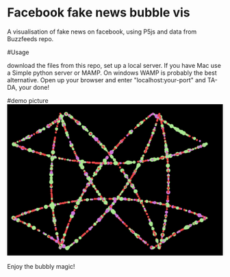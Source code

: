 # Facebook fake news bubble vis
 A visualisation of fake news on facebook, using P5js and data from Buzzfeeds repo.

#Usage

download the files from this repo, set up a local server. If you have Mac use a Simple python server or MAMP. On windows WAMP is probably the best alternative. Open up your browser and enter "localhost:your-port" and TA-DA, your done! 
 
#demo picture
 <img src="https://github.com/harrysayers/Facebook-fake-news-bubble-vis/blob/master/demo.png">

Enjoy the bubbly magic!
